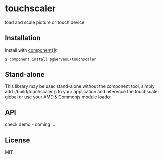 
# touchscaler

  load and scale picture on touch device

## Installation

  Install with [component(1)](http://component.io):

    $ component install pgherveou/touchscaler

## Stand-alone

This library may be used stand-alone without the component tool,
simply add ./build/touchscaler.js to your application
and reference the touchscaler global or use your AMD & Commonjs module loader

## API

check demo - coming ...

## License

  MIT
